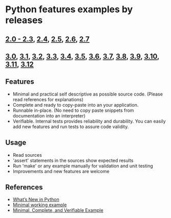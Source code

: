 # Python features examples by releases

## [2.0 - 2.3](2.3.py), [2.4](2.4.py), [2.5](2.5.py), [2.6](2.6.py), [2.7](2.7.py)
## [3.0](3.0.py), [3.1](3.1.py), [3.2](3.2.py), [3.3](3.3.py), [3.4](3.4.py), [3.5](3.5.py), [3.6](3.6.py), [3.7](3.7.py), [3.8](3.8.py), [3.9](3.9.py), [3.10](3.10.py), [3.11](3.11.py), [3.12](3.12.py)

## Features
* Minimal and practical self descriptive as possible source code.
  (Please read references for explanations)
* Complete and ready to copy-paste into an your application.
* Runnable in-place. (No need to copy paste snippets from documentation
  into an interpreter)
* Verifiable. Internal tests provides reliability and durability. You can easily add
  new features and run tests to assure code validity.

## Usage
* Read sources
* 'assert' statements in the sources show expected results
* Run 'make' or any example manually for validation and unit testing
* Improvements and new features are welcome

## References
* [What’s New in Python](https://docs.python.org/dev/whatsnew/index.html)
* [Minimal working example](https://en.wikipedia.org/wiki/Minimal_working_example)
* [Minimal, Complete, and Verifiable Example](https://stackoverflow.com/help/mcve)
